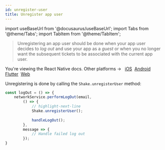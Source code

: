 ```yaml
---
id: unregister-user
title: Unregister app user
---
```

import useBaseUrl from '@docusaurus/useBaseUrl';
import Tabs from '@theme/Tabs';
import TabItem from '@theme/TabItem';

> Unregistering an app user should be done when your app user decides to _log out_ and use your app as a _guest_ or when you no longer 
want the subsequent tickets to be associated with the current app user.

<p class="p2 mt-40">You're viewing the React Native docs. Other platforms → &nbsp;
<a href="/docs/ios/users/unregister-user/">iOS</a>&nbsp; 
<a href="/docs/android/users/unregister-user/">Android</a>&nbsp;
<a href="/docs/flutter/users/unregister-user/">Flutter</a>&nbsp;  
<a href="/docs/web/users/unregister-user/">Web</a>&nbsp;
</p>


Unregistering is done by calling the `Shake.unregisterUser` method:

```javascript title="App.js"
const logOut = () => {
    networkService.performLogOut(email,
        () => {
            // highlight-next-line
            Shake.unregisterUser();
            
            handleLogOut();
        },
        message => {
            // Handle failed log out
        });
}
```
